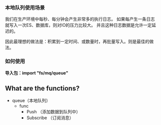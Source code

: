 ### 本地队列使用场景
我们在生产环境中每秒、每分钟会产生非常多的执行日志。
如果每产生一条日志就写入一次ES、数据库，则对IO的压力比较大。
并且这种日志数据是允许一定延迟的。

因此最理想的做法是：积累到一定时间、或数量时，再批量写入。则是最佳的做法。

### 如何使用

**导入包：import "fs/mq/queue"**

## What are the functions?
* queue（本地队列）
    * func
        * Push （添加数据到队列中）
        * Subscribe （订阅消息）